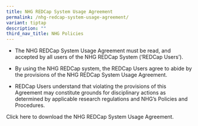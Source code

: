 ```yaml
---
title: NHG REDCap System Usage Agreement
permalink: /nhg-redcap-system-usage-agreement/
variant: tiptap
description: ""
third_nav_title: NHG Policies
---
```

<ul data-tight="true" class="tight">
<li>
<p>The NHG REDCap System Usage Agreement must be read, and accepted by all
users of the NHG REDCap System (‘REDCap Users’).</p>
</li>
<li>
<p>By using the NHG REDCap system, the REDCap Users agree to abide by the
provisions of the NHG REDCap System Usage Agreement.&nbsp;&nbsp;&nbsp;
&nbsp;&nbsp;&nbsp;</p>
</li>
<li>
<p>REDCap Users understand that violating the provisions of this Agreement
may constitute grounds for disciplinary actions as determined by applicable
research regulations and NHG’s Policies and Procedures.</p>
</li>
</ul>
<p></p>
<p>Click here to download the NHG REDCap System Usage Agreement.</p>